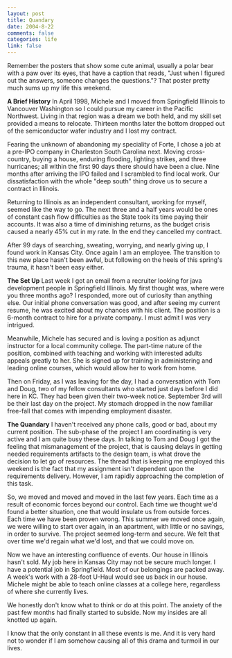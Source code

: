 ```yaml
--- 
layout: post
title: Quandary
date: 2004-8-22
comments: false
categories: life
link: false
---
```

Remember the posters that show some cute animal, usually a polar bear with a paw over its eyes, that have a caption that reads, "Just when I figured out the answers, someone changes the questions."? That poster pretty much sums up my life this weekend.

<strong>A Brief History</strong>
In April 1998, Michele and I moved from Springfield Illinois to Vancouver Washington so I could pursue my career in the Pacific Northwest. Living in that region was a dream we both held, and my skill set provided a means to relocate. Thirteen months later the bottom dropped out of the semiconductor wafer industry and I lost my contract.

Fearing the unknown of abandoning my speciality of Forte, I chose a job at a pre-IPO company in Charleston South Carolina next. Moving cross-country, buying a house, enduring flooding, lighting strikes, and three hurricanes; all within the first 90 days there should have been a clue. Nine months after arriving the IPO failed and I scrambled to find local work. Our dissatisfaction with the whole "deep south" thing drove us to secure a contract in Illinois.

Returning to Illinois as an independent consultant, working for myself, seemed like the way to go. The next three and a half years would be ones of constant cash flow difficulties as the State took its time paying their accounts. It was also a time of diminishing returns, as the budget crisis caused a nearly 45% cut in my rate. In the end they cancelled my contract.

After 99 days of searching, sweating, worrying, and nearly giving up, I found work in Kansas City. Once again I am an employee. The transition to this new place hasn't been awful, but following on the heels of this spring's trauma, it hasn't been easy either.

<strong>The Set Up</strong>
Last week I got an email from a recruiter looking for java development people in Springfield Illinois. My first thought was, where were you three months ago? I responded, more out of curiosity than anything else. Our initial phone conversation was good, and after seeing my current resume, he was excited about my chances with his client. The position is a 6-month contract to hire for a private company. I must admit I was very intrigued.

Meanwhile, Michele has secured and is loving a position as adjunct instructor for a local community college. The part-time nature of the position, combined with teaching and working with interested adults appeals greatly to her. She is signed up for training in administering and leading online courses, which would allow her to work from home.

Then on Friday, as I was leaving for the day, I had a conversation with Tom and Doug, two of my fellow consultants who started just days before I did here in KC. They had been given their two-week notice. September 3rd will be their last day on the project. My stomach dropped in the now familiar free-fall that comes with impending employment disaster.

<strong>The Quandary</strong>
I haven't received any phone calls, good or bad, about my current position. The sub-phase of the project I am coordinating is very active and I am quite busy these days. In talking to Tom and Doug I got the feeling that mismanagement of the project, that is causing delays in getting needed requirements artifacts to the design team, is what drove the decision to let go of resources. The thread that is keeping me employed this weekend is the fact that my assignment isn't dependent upon the requirements delivery. However, I am rapidly approaching the completion of this task.

So, we moved and moved and moved in the last few years. Each time as a result of economic forces beyond our control. Each time we thought we'd found a better situation, one that would insulate us from outside forces. Each time we have been proven wrong. This summer we moved once again, we were willing to start over again, in an apartment, with little or no savings, in order to survive. The project seemed long-term and secure. We felt that over time we'd regain what we'd lost, and that we could move on.

Now we have an interesting confluence of events. Our house in Illinois hasn't sold. My job here in Kansas City may not be secure much longer. I have a potential job in Springfield. Most of our belongings are packed away. A week's work with a 28-foot U-Haul would see us back in our house. Michele might be able to teach online classes at a college here, regardless of where she currently lives.

We honestly don't know what to think or do at this point. The anxiety of the past few months had finally started to subside. Now my insides are all knotted up again.

I know that the only constant in all these events is me. And it is very hard not to wonder if I am somehow causing all of this drama and turmoil in our lives.
